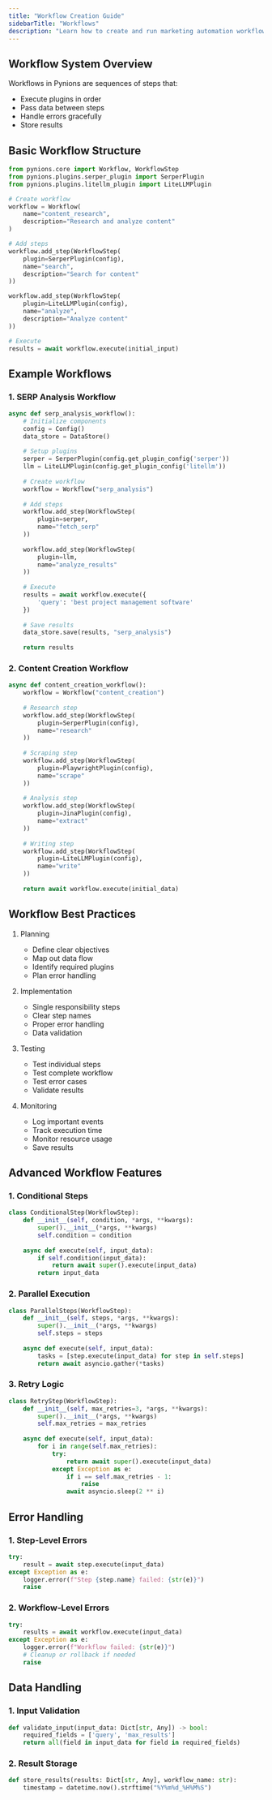 ```yaml
---
title: "Workflow Creation Guide"
sidebarTitle: "Workflows"
description: "Learn how to create and run marketing automation workflows by combining plugins into reusable sequences that execute locally on your machine."
---
```


## Workflow System Overview

Workflows in Pynions are sequences of steps that:
- Execute plugins in order
- Pass data between steps
- Handle errors gracefully
- Store results

## Basic Workflow Structure

```python
from pynions.core import Workflow, WorkflowStep
from pynions.plugins.serper_plugin import SerperPlugin
from pynions.plugins.litellm_plugin import LiteLLMPlugin

# Create workflow
workflow = Workflow(
    name="content_research",
    description="Research and analyze content"
)

# Add steps
workflow.add_step(WorkflowStep(
    plugin=SerperPlugin(config),
    name="search",
    description="Search for content"
))

workflow.add_step(WorkflowStep(
    plugin=LiteLLMPlugin(config),
    name="analyze",
    description="Analyze content"
))

# Execute
results = await workflow.execute(initial_input)
```

## Example Workflows

### 1. SERP Analysis Workflow
```python
async def serp_analysis_workflow():
    # Initialize components
    config = Config()
    data_store = DataStore()
    
    # Setup plugins
    serper = SerperPlugin(config.get_plugin_config('serper'))
    llm = LiteLLMPlugin(config.get_plugin_config('litellm'))
    
    # Create workflow
    workflow = Workflow("serp_analysis")
    
    # Add steps
    workflow.add_step(WorkflowStep(
        plugin=serper,
        name="fetch_serp"
    ))
    
    workflow.add_step(WorkflowStep(
        plugin=llm,
        name="analyze_results"
    ))
    
    # Execute
    results = await workflow.execute({
        'query': 'best project management software'
    })
    
    # Save results
    data_store.save(results, "serp_analysis")
    
    return results
```

### 2. Content Creation Workflow
```python
async def content_creation_workflow():
    workflow = Workflow("content_creation")
    
    # Research step
    workflow.add_step(WorkflowStep(
        plugin=SerperPlugin(config),
        name="research"
    ))
    
    # Scraping step
    workflow.add_step(WorkflowStep(
        plugin=PlaywrightPlugin(config),
        name="scrape"
    ))
    
    # Analysis step
    workflow.add_step(WorkflowStep(
        plugin=JinaPlugin(config),
        name="extract"
    ))
    
    # Writing step
    workflow.add_step(WorkflowStep(
        plugin=LiteLLMPlugin(config),
        name="write"
    ))
    
    return await workflow.execute(initial_data)
```

## Workflow Best Practices

1. Planning
   - Define clear objectives
   - Map out data flow
   - Identify required plugins
   - Plan error handling

2. Implementation
   - Single responsibility steps
   - Clear step names
   - Proper error handling
   - Data validation

3. Testing
   - Test individual steps
   - Test complete workflow
   - Test error cases
   - Validate results

4. Monitoring
   - Log important events
   - Track execution time
   - Monitor resource usage
   - Save results

## Advanced Workflow Features

### 1. Conditional Steps
```python
class ConditionalStep(WorkflowStep):
    def __init__(self, condition, *args, **kwargs):
        super().__init__(*args, **kwargs)
        self.condition = condition
        
    async def execute(self, input_data):
        if self.condition(input_data):
            return await super().execute(input_data)
        return input_data
```

### 2. Parallel Execution
```python
class ParallelSteps(WorkflowStep):
    def __init__(self, steps, *args, **kwargs):
        super().__init__(*args, **kwargs)
        self.steps = steps
        
    async def execute(self, input_data):
        tasks = [step.execute(input_data) for step in self.steps]
        return await asyncio.gather(*tasks)
```

### 3. Retry Logic
```python
class RetryStep(WorkflowStep):
    def __init__(self, max_retries=3, *args, **kwargs):
        super().__init__(*args, **kwargs)
        self.max_retries = max_retries
        
    async def execute(self, input_data):
        for i in range(self.max_retries):
            try:
                return await super().execute(input_data)
            except Exception as e:
                if i == self.max_retries - 1:
                    raise
                await asyncio.sleep(2 ** i)
```

## Error Handling

### 1. Step-Level Errors
```python
try:
    result = await step.execute(input_data)
except Exception as e:
    logger.error(f"Step {step.name} failed: {str(e)}")
    raise
```

### 2. Workflow-Level Errors
```python
try:
    results = await workflow.execute(input_data)
except Exception as e:
    logger.error(f"Workflow failed: {str(e)}")
    # Cleanup or rollback if needed
    raise
```

## Data Handling

### 1. Input Validation
```python
def validate_input(input_data: Dict[str, Any]) -> bool:
    required_fields = ['query', 'max_results']
    return all(field in input_data for field in required_fields)
```

### 2. Result Storage
```python
def store_results(results: Dict[str, Any], workflow_name: str):
    timestamp = datetime.now().strftime("%Y%m%d_%H%M%S")